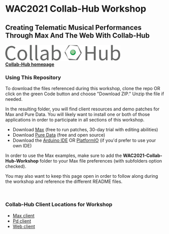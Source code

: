 # WAC2021 Collab-Hub Workshop
## Creating Telematic Musical Performances Through Max And The Web With Collab-Hub

<img src="/img/CH-Title.png" alt="Collab-Hub Logo" height="50"/>

<br>
<a href="https://www.collab-hub.io" target="_blank"><b>Collab-Hub homepage</b></a>
<br>

### Using This Repository
To download the files referenced during this workshop, clone the repo OR click on the green Code button and choose "Download ZIP." Unzip the file if needed.  

In the resulting folder, you will find client resources and demo patches for Max and Pure Data. You will likely want to install one or both of those applications in order to participate in all sections of this workshop.
- Download [Max](https://cycling74.com/downloads) (free to run patches, 30-day trial with editing abilities)
- Download [Pure Data](http://puredata.info/downloads) (free and open source)
- Download the [Arduino IDE](https://www.arduino.cc/en/software) OR [PlatformIO](https://platformio.org/) (if you'd prefer to use your own IDE)


In order to use the Max examples, make sure to add the **WAC2021-Collab-Hub-Workshop** folder to your Max file preferences (with subfolders option checked).  

You may also want to keep this page open in order to follow along during the workshop and reference the different README files.  

<br>

### Collab-Hub Client Locations for Workshop
- <a href="https://github.com/Collab-Hub-io/WAC2021-Collab-Hub-Workshop/tree/main/Collab-Hub-Max-Client-v0.3" target="_blank">Max client</a>
- <a href="https://github.com/Collab-Hub-io/WAC2021-Collab-Hub-Workshop/tree/main/Collab-Hub-PD-Client-v0.3" target="_blank">Pd client</a>
- <a href="http://ch-server.herokuapp.com/" target="_blank">Web client</a>